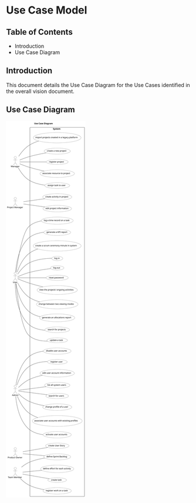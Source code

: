 # Use Case Model

## Table of Contents
* Introduction
* Use Case Diagram

## Introduction
This document details the Use Case Diagram for the Use Cases identified in the overall vision document.

## Use Case Diagram
![Use Case Diagram](./puml/images/use_case_diagram.svg)